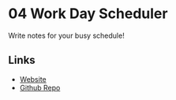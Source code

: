 # 04 Work Day Scheduler
Write notes for your busy schedule!

## Links
* [Website](https://magedabdelsalam.com/work-day-scheduler)
* [Github Repo](https://github.com/magedabdelsalam/work-day-scheduler)

